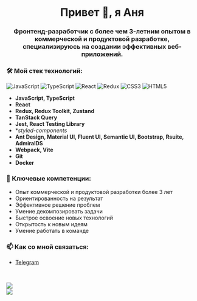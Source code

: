 <h1 align="center">Привет 👋, я Аня</h1>

<h3 align="center"> Фронтенд-разработчик с более чем 3-летним опытом в коммерческой и продуктовой разработке, специализируюсь на создании эффективных веб-приложений. </h3>


### 🛠️ Мой стек технологий:
![JavaScript](https://img.shields.io/badge/javascript-%23323330.svg?style=for-the-badge&logo=javascript&logoColor=%23F7DF1E) ![TypeScript](https://img.shields.io/badge/typescript-%23007ACC.svg?style=for-the-badge&logo=typescript&logoColor=white) ![React](https://img.shields.io/badge/react-%2320232a.svg?style=for-the-badge&logo=react&logoColor=%2361DAFB) ![Redux](https://img.shields.io/badge/redux-%23593d88.svg?style=for-the-badge&logo=redux&logoColor=white) ![CSS3](https://img.shields.io/badge/css3-%231572B6.svg?style=for-the-badge&logo=css3&logoColor=white) ![HTML5](https://img.shields.io/badge/html5-%23E34F26.svg?style=for-the-badge&logo=html5&logoColor=white)

- **JavaScript, TypeScript**
- **React**
- **Redux, Redux Toolkit, Zustand**
- **TanStack  Query**
- **Jest, React Testing Library**
- **styled-components*
- **Ant Design, Material UI, Fluent UI, Semantic UI, Bootstrap, Rsuite, AdmiralDS**
- **Webpack, Vite**
- **Git**
- **Docker**
  

### 💼 Ключевые компетенции:
- Опыт коммерческой и продуктовой разработки более 3 лет
- Ориентированность на результат
- Эффективное решение проблем
- Умение декомпозировать задачи
- Быстрое освоение новых технологий
- Открытость к новым идеям
- Умение работать в команде


### 📫 Как со мной связаться:
- <a href="https://t.me/cogito322" target="_blank">Telegram</a>

<br/>

![](https://github-readme-stats.vercel.app/api/top-langs/?username=Ukobak&theme=dark&hide_border=false&include_all_commits=false&count_private=false&layout=compact)
<br/>
[![](https://visitcount.itsvg.in/api?id=Ukobak&icon=0&color=0)](https://visitcount.itsvg.in)



